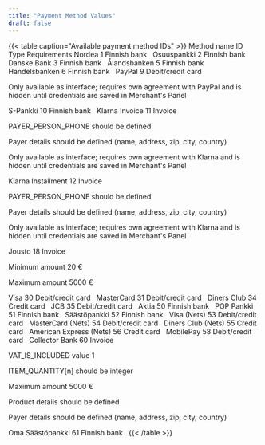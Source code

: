 ```yaml
---
title: "Payment Method Values"
draft: false
---
```


{{< table caption="Available payment method IDs" >}}
    <thead>
        <tr>
            <th>Method name</th>
            <th>ID</th>
            <th>Type</th>
            <th>Requirements</th>
        </tr>
    </thead>
    <tbody>
        <tr>
            <td>Nordea</td>
            <td>1</td>
            <td>Finnish bank</td>
            <td>&nbsp;</td>
        </tr>
        <tr>
            <td>Osuuspankki</td>
            <td>2</td>
            <td>Finnish bank</td>
            <td>&nbsp;</td>
        </tr>
        <tr>
            <td>Danske Bank</td>
            <td>3</td>
            <td>Finnish bank</td>
            <td>&nbsp;</td>
        </tr>
        <tr>
            <td>Ålandsbanken</td>
            <td>5</td>
            <td>Finnish bank</td>
            <td>&nbsp;</td>
        </tr>
        <tr>
            <td>Handelsbanken</td>
            <td>6</td>
            <td>Finnish bank</td>
            <td>&nbsp;</td>
        </tr>
        <tr>
            <td>PayPal</td>
            <td>9</td>
            <td>Debit/credit card</td>
            <td>
                <p>Only available as interface; requires own agreement with PayPal and is hidden until credentials are
                    saved in Merchant's Panel</p>
            </td>
        </tr>
        <tr>
            <td>S-Pankki</td>
            <td>10</td>
            <td>Finnish bank</td>
            <td>&nbsp;</td>
        </tr>
        <tr>
            <td>Klarna Invoice</td>
            <td>11</td>
            <td>Invoice</td>
            <td>
                <p>PAYER_PERSON_PHONE should be defined</p>
                <p>Payer details should be defined (name, address, zip, city, country)</p>
                <p>Only available as interface; requires own agreement with Klarna and is hidden until credentials
                    are saved in Merchant's Panel</p>
            </td>
        </tr>
        <tr>
            <td>Klarna Installment</td>
            <td>12</td>
            <td>Invoice</td>
            <td>
                <p>PAYER_PERSON_PHONE should be defined</p>
                <p>Payer details should be defined (name, address, zip, city, country)</p>
                <p>Only available as interface; requires own agreement with Klarna and is hidden until credentials
                    are saved in Merchant's Panel</p>
            </td>
        </tr>
        <tr>
            <td>Jousto</td>
            <td>18</td>
            <td>Invoice</td>
            <td>
                <p>Minimum amount 20 €</p>
                <p>Maximum amount 5000 €</p>
            </td>
        </tr>
        <tr>
            <td>Visa</td>
            <td>30</td>
            <td>Debit/credit card</td>
            <td>&nbsp;</td>
        </tr>
        <tr>
            <td>MasterCard</td>
            <td>31</td>
            <td>Debit/credit card</td>
            <td>&nbsp;</td>
        </tr>
        <tr>
            <td>Diners Club</td>
            <td>34</td>
            <td>Credit card</td>
            <td>&nbsp;</td>
        </tr>
        <tr>
            <td>JCB</td>
            <td>35</td>
            <td>Debit/credit card</td>
            <td>&nbsp;</td>
        </tr>
        <tr>
            <td>Aktia</td>
            <td>50</td>
            <td>Finnish bank</td>
            <td>&nbsp;</td>
        </tr>
        <tr>
            <td>POP Pankki</td>
            <td>51</td>
            <td>Finnish bank</td>
            <td>&nbsp;</td>
        </tr>
        <tr>
            <td>Säästöpankki</td>
            <td>52</td>
            <td>Finnish bank</td>
            <td>&nbsp;</td>
        </tr>
        <tr>
            <td>Visa (Nets)</td>
            <td>53</td>
            <td>Debit/credit card</td>
            <td>&nbsp;</td>
        </tr>
        <tr>
            <td>MasterCard (Nets)</td>
            <td>54</td>
            <td>Debit/credit card</td>
            <td>&nbsp;</td>
        </tr>
        <tr>
            <td>Diners Club (Nets)</td>
            <td>55</td>
            <td>Credit card</td>
            <td>&nbsp;</td>
        </tr>
        <tr>
            <td>American Express (Nets)</td>
            <td>56</td>
            <td>Credit card</td>
            <td>&nbsp;</td>
        </tr>
        <tr>
            <td>MobilePay</td>
            <td>58</td>
            <td>Debit/credit card</td>
            <td>&nbsp;</td>
        </tr>
        <tr>
            <td>Collector Bank</td>
            <td>60</td>
            <td>Invoice</td>
            <td>
                <p>VAT_IS_INCLUDED value 1</p>
                <p>ITEM_QUANTITY[n] should be integer</p>
                <p>Maximum amount 5000 €</p>
                <p>Product details should be defined</p>
                <p>Payer details should be defined (name, address, zip, city, country)</p>
            </td>
        </tr>
        <tr>
            <td>Oma Säästöpankki</td>
            <td>61</td>
            <td>Finnish bank</td>
            <td>&nbsp;</td>
        </tr>
    </tbody>
{{< /table >}}
